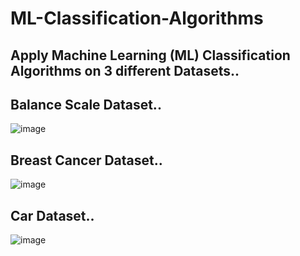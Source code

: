 # ML-Classification-Algorithms
## Apply Machine Learning (ML) Classification Algorithms on 3 different Datasets..
## Balance Scale Dataset..
![image](https://user-images.githubusercontent.com/40884947/123967304-9ec37780-d9cf-11eb-8d22-0586e0fe6d06.png)
## Breast Cancer Dataset..
![image](https://user-images.githubusercontent.com/40884947/123967433-bdc20980-d9cf-11eb-9d2b-70eb67eb9542.png)
## Car Dataset..
![image](https://user-images.githubusercontent.com/40884947/123967508-d03c4300-d9cf-11eb-9cc8-286593e0c2d5.png)

